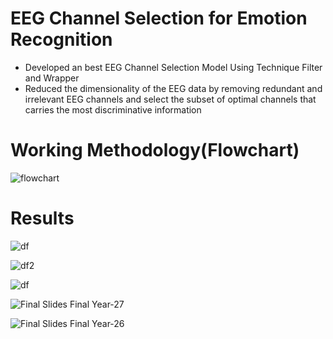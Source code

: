 # EEG Channel Selection for Emotion Recognition

- Developed an best EEG Channel Selection Model Using Technique Filter and Wrapper
- Reduced the dimensionality of the  EEG data by removing redundant and irrelevant EEG channels and select the subset of optimal channels that carries the most discriminative information

# Working Methodology(Flowchart)

![flowchart](https://user-images.githubusercontent.com/13942624/159150490-950d38d7-96a3-4fbe-b46c-b45851c63d4a.png)

# Results
![df](https://user-images.githubusercontent.com/13942624/159150547-cfde4aa3-fd86-4ddd-aeb5-bd84b9e5557a.PNG)

![df2](https://user-images.githubusercontent.com/13942624/159150567-2d65ac75-c190-4bd3-910d-484de4be8bb0.PNG)


![df](https://user-images.githubusercontent.com/13942624/159150674-2fc870d8-d5f8-44ae-a481-cb6a6fa37cac.PNG)


![Final Slides Final Year-27](https://user-images.githubusercontent.com/13942624/166136933-8ad1ba7e-50ff-4996-bde5-2032778a3c08.png)

![Final Slides Final Year-26](https://user-images.githubusercontent.com/13942624/166136953-eb27a592-fd16-4b6e-b417-55b542cc26f6.png)
